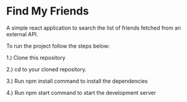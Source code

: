 # Find My Friends
A simple react application to search the list of friends fetched from an external API.

To run the project follow the steps below:


   1.) Clone this repository

   2.) cd to your cloned repository.

   3.) Run npm install command to install the dependencies

   4.) Run npm start command to start the development server
